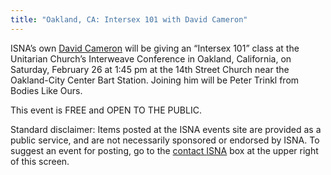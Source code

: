 ```yaml
---
title: "Oakland, CA: Intersex 101 with David Cameron"
---
```


<p><span class="caps">ISNA</span>&#8217;s own <a href="/about/cameron">David Cameron</a> will be giving an &#8220;Intersex 101&#8221; class at the Unitarian Church&#8217;s Interweave Conference in Oakland, California, on Saturday, February 26 at 1:45 pm at the 14th Street Church near the Oakland-City Center Bart Station. Joining him will be Peter Trinkl from Bodies Like Ours.  </p>

<p>This event is <span class="caps">FREE</span> and <span class="caps">OPEN</span> TO <span class="caps">THE</span> <span class="caps">PUBLIC</span>.  </p>

<p>Standard disclaimer: Items posted at the <span class="caps">ISNA</span> events site are provided as a public service, and are not necessarily sponsored or endorsed by <span class="caps">ISNA</span>. To suggest an event for posting, go to the <a href="/about/contact">contact <span class="caps">ISNA</span></a> box at the upper right of this screen.</p>